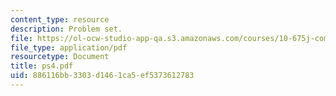 ```yaml
---
content_type: resource
description: Problem set.
file: https://ol-ocw-studio-app-qa.s3.amazonaws.com/courses/10-675j-computational-quantum-mechanics-of-molecular-and-extended-systems-fall-2004/886116bb3303d1461ca5ef5373612783_ps4.pdf
file_type: application/pdf
resourcetype: Document
title: ps4.pdf
uid: 886116bb-3303-d146-1ca5-ef5373612783
---
```

